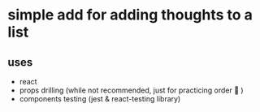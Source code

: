 # simple add for adding thoughts to a list 

## uses

- react
- props drilling (while not recommended, just for practicing order 🤣 )
- components testing (jest & react-testing library)
